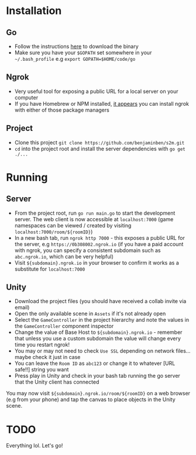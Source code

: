 # Installation

## Go

- Follow the instructions [here](https://golang.org/doc/install) to download the binary
- Make sure you have your `$GOPATH` set somewhere in your `~/.bash_profile` e.g `export GOPATH=$HOME/code/go`

## Ngrok

- Very useful tool for exposing a public URL for a local server on your computer
- If you have Homebrew or NPM installed, [it appears](https://gist.github.com/wosephjeber/aa174fb851dfe87e644e) you can install ngrok with either of those package managers

## Project

- Clone this project `git clone https://github.com/benjaminben/s2m.git`
- `cd` into the project root and install the server dependencies with `go get ./...`

# Running

## Server

- From the project root, run `go run main.go` to start the development server. The web client is now accessible at `localhost:7000` (game namespaces can be viewed / created by visiting `localhost:7000/room/${roomID}`)
- In a new bash tab, run `ngrok http 7000` - this exposes a public URL for the server, e.g `https://0b308002.ngrok.io` (if you have a paid account with ngrok, you can specify a consistent subdomain such as `abc.ngrok.io`, which can be very helpful)
- Visit `${subdomain}.ngrok.io` in your browser to confirm it works as a substitute for `localhost:7000`

## Unity

- Download the project files (you should have received a collab invite via email)
- Open the only available scene in `Assets` if it's not already open
- Select the `GameController` in the project hierarchy and note the values in the `GameController` component inspector
- Change the value of Base Host to `${subdomain}.ngrok.io` - remember that unless you use a custom subdomain the value will change every time you restart ngrok!
- You may or may not need to check `Use SSL` depending on network files... maybe check it just in case
- You can leave the `Room ID` as `abc123` or change it to whatever [URL safe!!] string you want
- Press play in Unity and check in your bash tab running the go server that the Unity client has connected

You may now visit `${subdomain}.ngrok.io/room/${roomID}` on a web browser (e.g from your phone) and tap the canvas to place objects in the Unity scene.

# TODO

Everything lol. Let's go!
